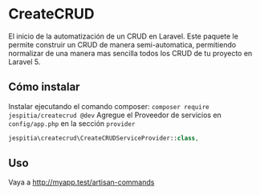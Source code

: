 # CreateCRUD
El inicio de la automatización de un CRUD en Laravel.
Este paquete le permite construir un CRUD de manera semi-automatica, permitiendo normalizar de una manera mas sencilla todos los CRUD de tu proyecto en Laravel 5.

## Cómo instalar
Instalar ejecutando el comando composer: `composer require jespitia/createcrud @dev`
Agregue el Proveedor de servicios en `config/app.php` en la sección `provider`
```php
jespitia\createcrud\CreateCRUDServiceProvider::class,
```

## Uso
Vaya a http://myapp.test/artisan-commands
